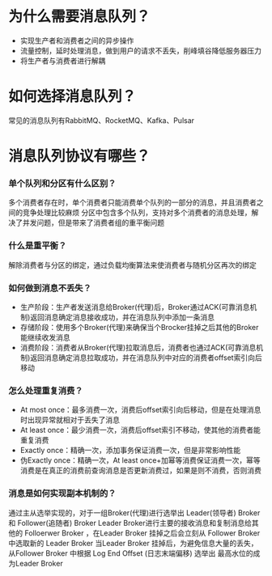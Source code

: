 # 为什么需要消息队列？
- 实现生产者和消费者之间的异步操作
- 流量控制，延时处理消息，做到用户的请求不丢失，削峰填谷降低服务器压力
- 将生产者与消费者进行解耦

# 如何选择消息队列？
常见的消息队列有RabbitMQ、RocketMQ、Kafka、Pulsar

# 消息队列协议有哪些？

 
### 单个队列和分区有什么区别？
多个消费者存在时，单个消费者只能消费单个队列的一部分的消息，并且消费者之间的竞争处理比较麻烦
分区中包含多个队列，支持对多个消费者的消息处理，解决了并发问题，但是带来了消费者组的重平衡问题

### 什么是重平衡？
解除消费者与分区的绑定，通过负载均衡算法来使消费者与随机分区再次的绑定

### 如何做到消息不丢失？
- 生产阶段：生产者发送消息给Broker(代理)后，Broker通过ACK(可靠消息机制)返回消息确定消息接收成功，并在消息队列中添加一条消息
- 存储阶段：使用多个Broker(代理)来确保当个Brocker挂掉之后其他的Broker能继续收发消息
- 消费阶段：消费者从Broker(代理)拉取消息后，消费者也通过ACK(可靠消息机制)返回消息确定消息拉取成功，并在消息队列中对应的消费者offset索引向后移动

### 怎么处理重复消费？
- At most once：最多消费一次，消费后offset索引向后移动，但是在处理消息时出现异常就相对于丢失了消息
- At least once：最少消费一次，消费后offset索引不移动，使其他的消费者能重复消费
- Exactly once：精确一次，添加事务保证消费一次，但是非常影响性能
- 伪Exactly once：精确一次，At least once+加幂等消费保证消费一次，幂等消费是在真正的消费前查询消息是否更新消费过，如果是则不消费，否则消费

### 消息是如何实现副本机制的？
通过主从选举实现的，对于一组Broker(代理)进行选举出 Leader(领导者) Broker 和 Follower(追随者) Broker
Leader Broker进行主要的接收消息和复制消息给其他的 Folloerwer Broker ，在Leader Broker 挂掉之后会立刻从 Follower Broker 中选取新的 Leader Broker
当Leader Broker 挂掉后，为避免信息大量的丢失，从Follower Broker 中根据 Log End Offset (日志末端偏移) 选举出 最高水位的成为Leader Broker 

 

 

 